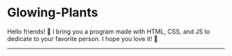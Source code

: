 # Glowing-Plants
Hello friends! 🌟 I bring you a program made with HTML, CSS, and JS to dedicate to your favorite person. I hope you love it! 🎉
<hr>
